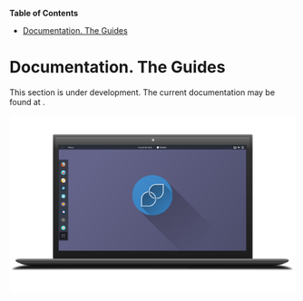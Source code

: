 

**Table of Contents**  

- [Documentation. The Guides](#documentation-the-guides)



# Documentation. The Guides
This section is under development.
The current documentation may be found at .

![](img/generic-laptop-korora-gnome-desktop.png)
